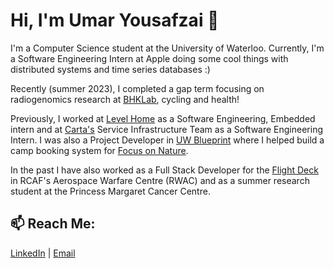 # Hi, I'm Umar Yousafzai 👋

I'm a Computer Science student at the University of Waterloo. Currently, I'm a Software Engineering Intern at Apple doing some cool things with distributed systems and time series databases :)

Recently (summer 2023), I completed a gap term focusing on radiogenomics research at [BHKLab](https://www.pmgenomics.ca/bhklab/), cycling and health!

Previously, I worked at [Level Home](https://level.co) as a Software Engineering, Embedded intern and at [Carta's](https://carta.com/) Service Infrastructure Team as a Software Engineering Intern. I was also a Project Developer in [UW Blueprint](https://uwblueprint.org/) where I helped build a camp booking system for [Focus on Nature](https://github.com/carta/carta-grpc-python/blob/master/carta/grpc/interceptor/server/logging.py#L81). 

In the past I have also worked as a Full Stack Developer for the [Flight Deck](https://www.theflightdeck.ca/) in RCAF's Aerospace Warfare Centre (RWAC) and as a summer research student at the Princess Margaret Cancer Centre.



## 📫 Reach Me: 

[LinkedIn](https://www.linkedin.com/in/umar-yousafzai/ "LinkedIn") | [Email](mailto:uyousafz@uwaterloo.ca)

<!--
**uyousafzai54/uyousafzai54** is a ✨ _special_ ✨ repository because its `README.md` (this file) appears on your GitHub profile.

Here are some ideas to get you started:

- 🔭 I’m currently working on ...
- 🌱 I’m currently learning ...
- 👯 I’m looking to collaborate on ...
- 🤔 I’m looking for help with ...
- 💬 Ask me about ...
- 📫 How to reach me: ...
- 😄 Pronouns: ...
- ⚡ Fun fact: ...
-->
